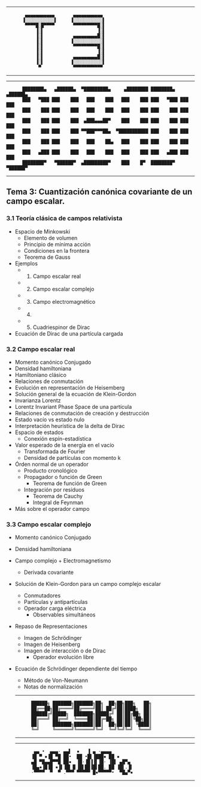 
--------------------


           ▄▄▄▄▄▄▄▄▄▄▄       ▄▄▄▄▄▄▄▄▄▄▄
          ▐░░░░░░░░░░░▌     ▐░░░░░░░░░░░▌
           ▀▀▀▀█░█▀▀▀▀       ▀▀▀▀▀▀▀▀▀█░▌
               ▐░▌                    ▐░▌
               ▐░▌           ▄▄▄▄▄▄▄▄▄█░▌
               ▐░▌          ▐░░░░░░░░░░░▌
               ▐░▌           ▀▀▀▀▀▀▀▀▀█░▌
               ▐░▌                    ▐░▌
               ▐░▌           ▄▄▄▄▄▄▄▄▄█░▌
               ▐░▌          ▐░░░░░░░░░░░▌
                ▀            ▀▀▀▀▀▀▀▀▀▀▀


--------------------

--------------------


          ████████▄   ▄██████▄  ▀█████████▄     ▄████████ ████████▄   ▄██████▄
          ███   ▀███ ███    ███   ███    ███   ███    ███ ███   ▀███ ███    ███
          ███    ███ ███    ███   ███    ███   ███    ███ ███    ███ ███    ███
          ███    ███ ███    ███  ▄███▄▄▄██▀    ███    ███ ███    ███ ███    ███
          ███    ███ ███    ███ ▀▀███▀▀▀██▄  ▀███████████ ███    ███ ███    ███
          ███    ███ ███    ███   ███    ██▄   ███    ███ ███    ███ ███    ███
          ███   ▄███ ███    ███   ███    ███   ███    ███ ███   ▄███ ███    ███
          ████████▀   ▀██████▀  ▄█████████▀    ███    █▀  ████████▀   ▀██████▀


--------------------


## Tema 3: Cuantización canónica covariante de un campo escalar.

### 3.1 Teoría clásica de campos relativista

- Espacio de Minkowski
	- Elemento de volumen
	- Principio de mínima acción
	- Condiciones en la frontera
	- Teorema de Gauss
- Ejemplos
	- 1. Campo escalar real
	- 2. Campo escalar complejo
	- 3. Campo electromagnético
	- 4.
	- 5. Cuadriespinor de Dirac
- Ecuación de Dirac de una partícula cargada

### 3.2 Campo escalar real

- Momento canónico Conjugado
- Densidad hamiltoniana
- Hamiltoniano clásico
- Relaciones de conmutación
- Evolución en representación de Heisemberg
- Solución general de la ecuación de Klein-Gordon
- Invarianza Lorentz
- Lorentz Invariant Phase Space de una partícula
- Relaciones de conmutación de creación y destrucción
- Estado vacío vs estado nulo
- Interpretación heurística de la delta de Dirac
- Espacio de estados
	- Conexión espín-estadística
- Valor esperado de la energía en el vacío
	- Transformada de Fourier
	- Densidad de partículas con momento k
- Órden normal de un operador
	- Producto cronológico
	- Propagador o función de Green
		- Teorema de función de Green
	- Integración por residuos
		- Teorema de Cauchy
		- Integral de Feynman
- Más sobre el operador campo

### 3.3 Campo escalar complejo

- Momento canónico Conjugado
- Densidad hamiltoniana
- Campo complejo + Electromagnetismo
	- Derivada covariante
- Solución de Klein-Gordon para un campo complejo escalar
	- Conmutadores
	- Partículas y antipartículas
	- Operador carga eléctrica
		- Observables simultáneos
- Repaso de Representaciones
	- Imagen de Schrödinger
	- Imagen de Heisenberg
	- Imagen de interacción o de Dirac
		- Operador evolución libre
- Ecuación de Schrödinger dependiente del tiempo
	- Método de Von-Neumann
	- Notas de normalización


	--------------------


	        ██████╗ ███████╗███████╗██╗  ██╗██╗███╗   ██╗
	        ██╔══██╗██╔════╝██╔════╝██║ ██╔╝██║████╗  ██║
	        ██████╔╝█████╗  ███████╗█████╔╝ ██║██╔██╗ ██║
	        ██╔═══╝ ██╔══╝  ╚════██║██╔═██╗ ██║██║╚██╗██║
	        ██║     ███████╗███████║██║  ██╗██║██║ ╚████║
	        ╚═╝     ╚══════╝╚══════╝╚═╝  ╚═╝╚═╝╚═╝  ╚═══╝


	--------------------


	--------------------


	         ▄▄ •  ▄▄▄· ▄▄▌  ▪   ▐ ▄ ·▄▄▄▄
	        ▐█ ▀ ▪▐█ ▀█ ██•  ██ •█▌▐███▪ ██ ▪
	        ▄█ ▀█▄▄█▀▀█ ██▪  ▐█·▐█▐▐▌▐█· ▐█▌ ▄█▀▄
	        ▐█▄▪▐█▐█ ▪▐▌▐█▌▐▌▐█▌██▐█▌██. ██ ▐█▌.▐▌
	        ·▀▀▀▀  ▀  ▀ .▀▀▀ ▀▀▀▀▀ █▪▀▀▀▀▀•  ▀█▄▀▪


	--------------------
